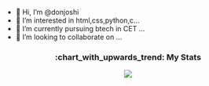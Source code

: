 - 👋 Hi, I’m @donjoshi
- 👀 I’m interested in html,css,python,c...
- 🌱 I’m currently pursuing btech in CET ...
- 💞️ I’m looking to collaborate on ...


<h3 align="center">:chart_with_upwards_trend: My Stats</h3>
<p align="center">
  <a href="#">
    <img src="https://github-readme-streak-stats.herokuapp.com/?user=donjoshi"/>
  </a>
</p>

<!---
donjoshi/donjoshi is a ✨ special ✨ repository because its `README.md` (this file) appears on your GitHub profile.
You can click the Preview link to take a look at your changes.
--->
